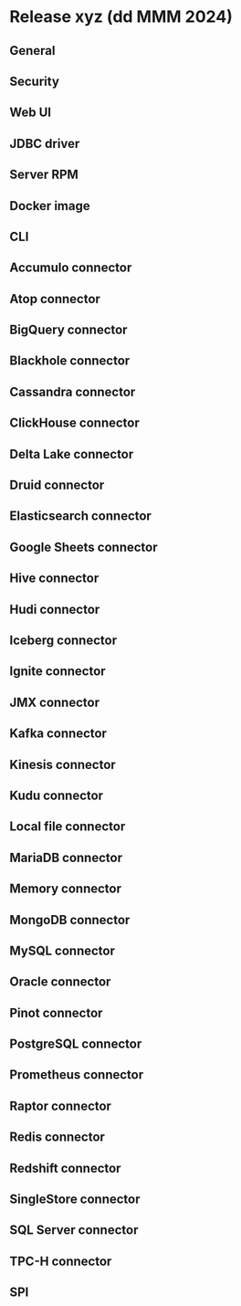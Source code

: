 # Release xyz (dd MMM 2024)

## General

## Security

## Web UI

## JDBC driver

## Server RPM

## Docker image

## CLI

## Accumulo connector

## Atop connector

## BigQuery connector

## Blackhole connector

## Cassandra connector

## ClickHouse connector

## Delta Lake connector

## Druid connector

## Elasticsearch connector

## Google Sheets connector

## Hive connector

## Hudi connector

## Iceberg connector

## Ignite connector

## JMX connector

## Kafka connector

## Kinesis connector

## Kudu connector

## Local file connector

## MariaDB connector

## Memory connector

## MongoDB connector

## MySQL connector

## Oracle connector

## Pinot connector

## PostgreSQL connector

## Prometheus connector

## Raptor connector

## Redis connector

## Redshift connector

## SingleStore connector

## SQL Server connector

## TPC-H connector

## SPI
